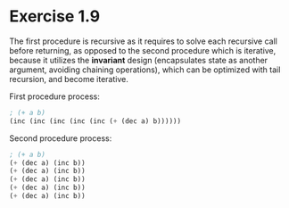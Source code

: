 # Exercise 1.9

The first procedure is recursive as it requires to solve each recursive call
before returning, as opposed to the second procedure which is iterative, because
it utilizes the **invariant** design (encapsulates state as another argument,
avoiding chaining operations), which can be optimized with tail recursion, and
become iterative.

First procedure process:

```scheme
; (+ a b)
(inc (inc (inc (inc (inc (+ (dec a) b))))))
```

Second procedure process:

```scheme
; (+ a b)
(+ (dec a) (inc b))
(+ (dec a) (inc b))
(+ (dec a) (inc b))
(+ (dec a) (inc b))
(+ (dec a) (inc b))
```
